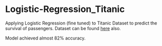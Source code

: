 # Logistic-Regression_Titanic

Applying Logistic Regression (fine tuned) to Titanic Dataset to predict the survival of passengers.
Dataset can be found [here](https://www.kaggle.com/c/titanic/data) also.

Model achieved almost 82% accuracy.
